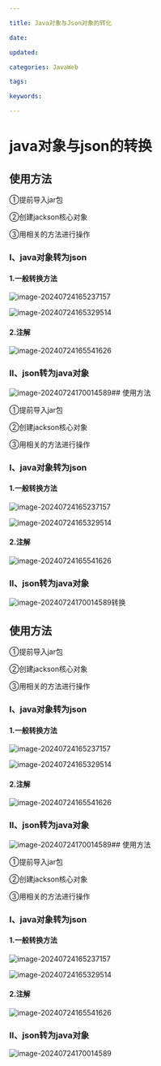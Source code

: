 ```yaml
---

title: Java对象与Json对象的转化

date: 

updated: 

categories: JavaWeb

tags: 

keywords: 

---
```

# java对象与json的转换

## 使用方法

①提前导入jar包

②创建jackson核心对象

③用相关的方法进行操作

### Ⅰ、java对象转为json

#### 1.一般转换方法

![image-20240724165237157](./../TyporaImage/image-20240724165237157.png)

![image-20240724165329514](./../TyporaImage/image-20240724165329514.png)

#### 2.注解

![image-20240724165541626](./../TyporaImage/image-20240724165541626.png)

#### 



### Ⅱ、json转为java对象



![image-20240724170014589](./../TyporaImage/image-20240724170014589.png)## 使用方法

①提前导入jar包

②创建jackson核心对象

③用相关的方法进行操作

### Ⅰ、java对象转为json

#### 1.一般转换方法

![image-20240724165237157](./../TyporaImage/image-20240724165237157.png)

![image-20240724165329514](./../TyporaImage/image-20240724165329514.png)

#### 2.注解

![image-20240724165541626](./../TyporaImage/image-20240724165541626.png)

#### 



### Ⅱ、json转为java对象



![image-20240724170014589](./../TyporaImage/image-20240724170014589.png)转换

## 使用方法

①提前导入jar包

②创建jackson核心对象

③用相关的方法进行操作

### Ⅰ、java对象转为json

#### 1.一般转换方法

![image-20240724165237157](./../TyporaImage/image-20240724165237157.png)

![image-20240724165329514](./../TyporaImage/image-20240724165329514.png)

#### 2.注解

![image-20240724165541626](./../TyporaImage/image-20240724165541626.png)

#### 



### Ⅱ、json转为java对象



![image-20240724170014589](./../TyporaImage/image-20240724170014589.png)## 使用方法

①提前导入jar包

②创建jackson核心对象

③用相关的方法进行操作

### Ⅰ、java对象转为json

#### 1.一般转换方法

![image-20240724165237157](./../TyporaImage/image-20240724165237157.png)

![image-20240724165329514](./../TyporaImage/image-20240724165329514.png)

#### 2.注解

![image-20240724165541626](./../TyporaImage/image-20240724165541626.png)

#### 



### Ⅱ、json转为java对象



![image-20240724170014589](./../TyporaImage/image-20240724170014589.png)